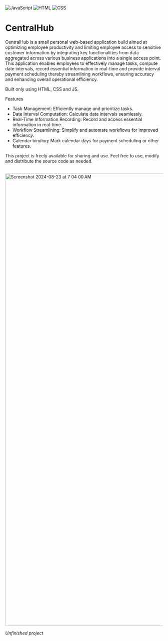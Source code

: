 ![JavaScript](https://img.shields.io/badge/JavaScript-yellow)
![HTML](https://img.shields.io/badge/HTML-orange)
![CSS](https://img.shields.io/badge/CSS-blue)

# CentralHub

CentralHub is a small personal web-based application build aimed at optimizing employee productivity and limiting employee access to sensitive customer information by integrating key functionalities from data aggregated across various business applications into a single access point. This application enables employees to effectively manage tasks, compute date intervals, record essential information in real-time and provide interval payment scheduling thereby streamlining workflows, ensuring accuracy and enhancing overall operational efficiency. 

Built only using HTML, CSS and JS.

Features
- Task Management: Efficiently manage and prioritize tasks.
- Date Interval Computation: Calculate date intervals seamlessly.
- Real-Time Information Recording: Record and access essential information in real-time.
- Workflow Streamlining: Simplify and automate workflows for improved efficiency.
- Calendar binding: Mark calendar days for payment scheduling or other features. 

This project is freely available for sharing and use. Feel free to use, modify and distribute the source code as needed.

<br>

<img width="1440" alt="Screenshot 2024-08-23 at 7 04 00 AM" src="https://github.com/user-attachments/assets/bdf6adfe-378e-4e3f-99a1-24086afb60f8">

*Unfinished project*
